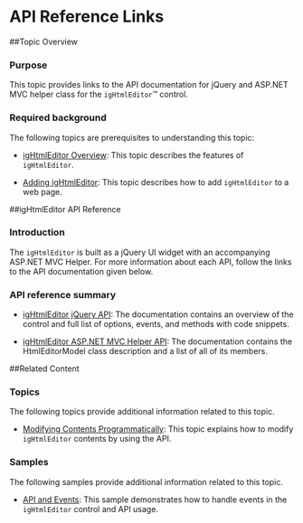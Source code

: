 ﻿<!--
|metadata|
{
    "fileName": "ightmleditor-asp-net-mvc-helper-api",
    "controlName": "igHtmlEditor",
    "tags": ["API"]
}
|metadata|
-->

# API Reference Links



##Topic Overview


### Purpose

This topic provides links to the API documentation for jQuery and ASP.NET MVC helper class for the `igHtmlEditor`™ control.

### Required background

The following topics are prerequisites to understanding this topic:

-	[igHtmlEditor Overview](igHtmlEditor-Overview.html): This topic describes the features of `igHtmlEditor`.

-	[Adding igHtmlEditor](igHtmlEditor-Adding-igHtmlEditor.html): This topic describes how to add `igHtmlEditor` to a web page.

##igHtmlEditor API Reference


### Introduction

The `igHtmlEditor` is built as a jQuery UI widget with an accompanying ASP.NET MVC Helper. For more information about each API, follow the links to the API documentation given below.

### API reference summary

-	[igHtmlEditor jQuery API](%%jQueryApiUrl%%/ui.igHtmlEditor): The documentation contains an overview of the control and full list of options, events, and methods with code snippets.

-	[igHtmlEditor ASP.NET MVC Helper API](Infragistics.Web.Mvc~Infragistics.Web.Mvc.HtmlEditorModel.html): The documentation contains the HtmlEditorModel class description and a list of all of its members.

##Related Content


### Topics

The following topics provide additional information related to this topic.

-	[Modifying Contents Programmatically](igHtmlEditor-Modifying-Contents-Programmatically.html): This topic explains how to modify `igHtmlEditor` contents by using the API.



### Samples

The following samples provide additional information related to this topic.

-	[API and Events](ightmleditor-modifying-contents-programmatically#api-and-events-demo):  This sample demonstrates how to handle events in the `igHtmlEditor` control and API usage.





 

 


